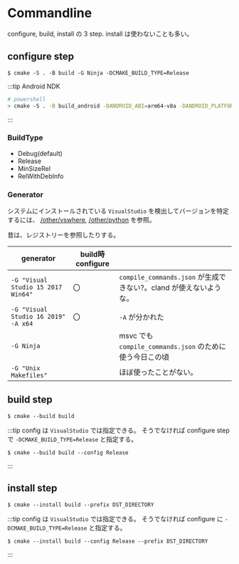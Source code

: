 # Commandline

configure, build, install の 3 step. install は使わないことも多い。

## configure step

```
$ cmake -S . -B build -G Ninja -DCMAKE_BUILD_TYPE=Release
```

:::tip Android NDK

```sh
# powershell
> cmake -S . -B build_android -DANDROID_ABI=arm64-v8a -DANDROID_PLATFORM=android-30 -DANDROID_NDK="${env:ANDROID_HOME}\ndk\29.0.13113456" -DCMAKE_TOOLCHAIN_FILE="${env:ANDROID_HOME}\ndk\29.0.13113456/build/cmake/android.toolchain.cmake" -G Ninja -DPLATFORM=android -DCMAKE_BUILD_TYPE=Debug
```

:::

### BuildType

- Debug(default)
- Release
- MinSizeRel
- RelWithDebInfo

### Generator

システムにインストールされている `VisualStudio` を検出してバージョンを特定するには、
[/other/vswhere](/docs/other/vswhere), [/other/python](/docs/other/python) を参照。

昔は、レジストリーを参照したりする。

| generator                           | build時configure |                                                                   |
| ----------------------------------- | ---------------- | ----------------------------------------------------------------- |
| `-G "Visual Studio 15 2017 Win64"`  | 〇               | `compile_commands.json` が生成できない?。cland が使えないような。 |
| `-G "Visual Studio 16 2019" -A x64` | 〇               | `-A` が分かれた                                                   |
| `-G Ninja`                          |                  | msvc でも `compile_commands.json` のために使う今日この頃          |
| `-G "Unix Makefiles"`               |                  | ほぼ使ったことがない。                                            |

## build step

```
$ cmake --build build
```

:::tip config は `VisualStudio` では指定できる。
そうでなければ configure step で `-DCMAKE_BUILD_TYPE=Release` と指定する。

```
$ cmake --build build --config Release
```

:::

## install step

```
$ cmake --install build --prefix DST_DIRECTORY
```

:::tip config は `VisualStudio` では指定できる。
そうでなければ configure に `-DCMAKE_BUILD_TYPE=Release` と指定する。

```
$ cmake --install build --config Release --prefix DST_DIRECTORY
```

:::
